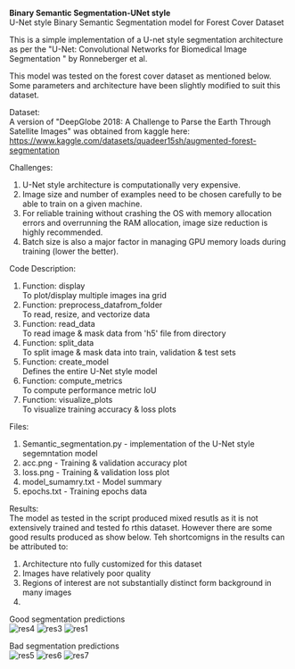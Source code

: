 **Binary Semantic Segmentation-UNet style**  
U-Net style Binary Semantic Segmentation model for Forest Cover Dataset

This is a simple implementation of a U-net style segmentation architecture as per the "U-Net: Convolutional Networks for Biomedical Image Segmentation
" by Ronneberger et al.

This model was tested on the forest cover dataset as mentioned below.
Some parameters and architecture have been slightly modified to suit this dataset.

Dataset:  
A version of "DeepGlobe 2018: A Challenge to Parse the Earth Through Satellite Images" was obtained from kaggle here:
https://www.kaggle.com/datasets/quadeer15sh/augmented-forest-segmentation

Challenges:  
1. U-Net style architecture is computationally very expensive.
2. Image size and number of examples need to be chosen carefully to be able to train on a given machine.
3. For reliable training without crashing the OS with memory allocation errors and overrunning the RAM allocation, image size reduction is highly recommended.
4. Batch size is also a major factor in managing GPU memory loads during training (lower the better).

Code Description:
1. Function: display   
    To plot/display multiple images ina grid
2. Function: preprocess_datafrom_folder   
    To read, resize, and vectorize data
3. Function: read_data   
    To read image & mask data from 'h5' file from directory
4. Function: split_data   
    To split image & mask data into train, validation & test sets
5. Function: create_model   
    Defines the entire U-Net style model
6. Function: compute_metrics   
     To compute performance metric IoU
 7. Function: visualize_plots  
    To visualize training accuracy & loss plots

Files:  
1. Semantic_segmentation.py - implementation of the U-Net style segemntation model
2. acc.png - Training & validation accuracy plot
3. loss.png - Training & validation loss plot
4. model_sumamry.txt - Model summary
5. epochs.txt - Training epochs data

Results:  
The model as tested in the script produced mixed resutls as it is not extensively trained and tested fo rthis dataset.
However there are some good results produced as show below. Teh shortcomigns in the results can be attributed to:
1. Architecture nto fully customized for this dataset
2. Images have relatively poor quality
3. Regions of interest are not substantially distinct form background in many images
4. 
Good segmentation predictions  
![res4](https://github.com/raddyp/BinarySemanticSegmentation-UNet_style/assets/150963154/67ec7b56-506b-431d-be0d-8a8206905ace)
![res3](https://github.com/raddyp/BinarySemanticSegmentation-UNet_style/assets/150963154/57d846f6-832b-4d21-b793-5f351ae5f7d4)
![res1](https://github.com/raddyp/BinarySemanticSegmentation-UNet_style/assets/150963154/ed6a9994-98f9-425e-94a4-cad3a7c94139)

Bad segmentation predictions  
![res5](https://github.com/raddyp/BinarySemanticSegmentation-UNet_style/assets/150963154/773d61c2-73e2-4cef-9b7a-a27cea21cb02)
![res6](https://github.com/raddyp/BinarySemanticSegmentation-UNet_style/assets/150963154/117e4457-096d-475a-8333-41a24a41e86d)
![res7](https://github.com/raddyp/BinarySemanticSegmentation-UNet_style/assets/150963154/c401d6cb-d904-4af3-9786-c6ede245dc04)






